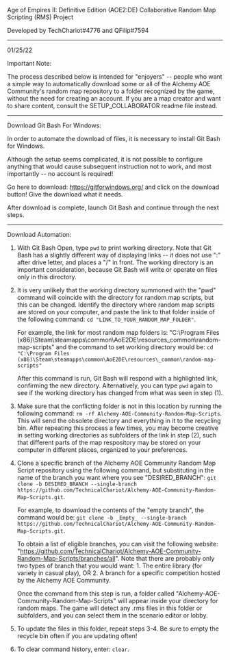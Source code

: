 Age of Empires II: Definitive Edition (AOE2:DE)
Collaborative Random Map Scripting (RMS) Project


Developed by TechChariot#4776 and QFilip#7594

_______________________________________________________________________________
01/25/22

Important Note:

The process described below is intended for "enjoyers" -- people who want a simple way to automatically download some or all of the Alchemy AOE Community's random map repository to a folder recognized by the game, without the need for creating an account. If you are a map creator and want to share content, consult the SETUP_COLLABORATOR readme file instead. 

_______________________________________________________________________________

Download Git Bash For Windows:

In order to automate the download of files, it is necessary to install Git Bash for Windows. 

Although the setup seems complicated, it is not possible to configure anything that would cause subsequent instruction not to work, and most importantly -- no account is required! 

Go here to download: https://gitforwindows.org/ and click on the download button! Give the download what it needs. 

After download is complete, launch Git Bash and continue through the next steps. 

_______________________________________________________________________________

Download Automation:

1) With Git Bash Open, type ``pwd`` to print working directory. Note that Git Bash has a slightly different way of displaying links -- it does not use ":" after drive letter, and places a "/" in front. The working directory is an important consideration, because Git Bash will write or operate on files only in this directory. 

2) It is very unlikely that the working directory summoned with the "pwd" command will coincide with the directory for random map scripts, but this can be changed. Identify the directory where random map scripts are stored on your computer, and paste the link to that folder inside of the following command: ``cd "LINK_TO_YOUR_RANDOM_MAP_FOLDER"``. 

    For example, the link for most random map folders is: "C:\Program Files (x86)\Steam\steamapps\common\AoE2DE\resources\_common\random-map-scripts" and the command to set working directory would be: ``cd "C:\Program Files (x86)\Steam\steamapps\common\AoE2DE\resources\_common\random-map-scripts"``

    After this command is run, Git Bash will respond with a highlighted link, confirming the new directory. Alternatively, you can type ``pwd`` again to see if the working directory has changed from what was seen in step (1). 

3) Make sure that the conflicting folder is not in this location by running the following command: ``rm -rf Alchemy-AOE-Community-Random-Map-Scripts``. This will send the obsolete directory and everything in it to the recycling bin. After repeating this process a few times, you may become creative in setting working directories as subfolders of the link in step (2), such that different parts of the map respository may be stored on your computer in different places, organized to your preferences.

4) Clone a specific branch of the Alchemy AOE Community Random Map Script repository using the following command, but substituting in the name of the branch you want where you see "DESIRED_BRANCH": ``git clone -b DESIRED_BRANCH --single-branch https://github.com/TechnicalChariot/Alchemy-AOE-Community-Random-Map-Scripts.git``. 

    For example, to download the contents of the "empty branch", the command would be: ``git clone -b _Empty_ --single-branch https://github.com/TechnicalChariot/Alchemy-AOE-Community-Random-Map-Scripts.git``.

    To obtain a list of eligible branches, you can visit the following website: "https://github.com/TechnicalChariot/Alchemy-AOE-Community-Random-Map-Scripts/branches/all". Note that there are probably only two types of branch that you would want: 
        1. The entire library (for variety in casual play), OR
        2. A branch for a specific competition hosted by the Alchemy AOE Community.  

    Once the command from this step is run, a folder called "Alchemy-AOE-Community-Random-Map-Scripts" will appear inside your directory for random maps. The game will detect any .rms files in this folder or subfolders, and you can select them in the scenario editor or lobby.

5) To update the files in this folder, repeat steps 3-4. Be sure to empty the recycle bin often if you are updating often!

6) To clear command history, enter: ``clear``. 
